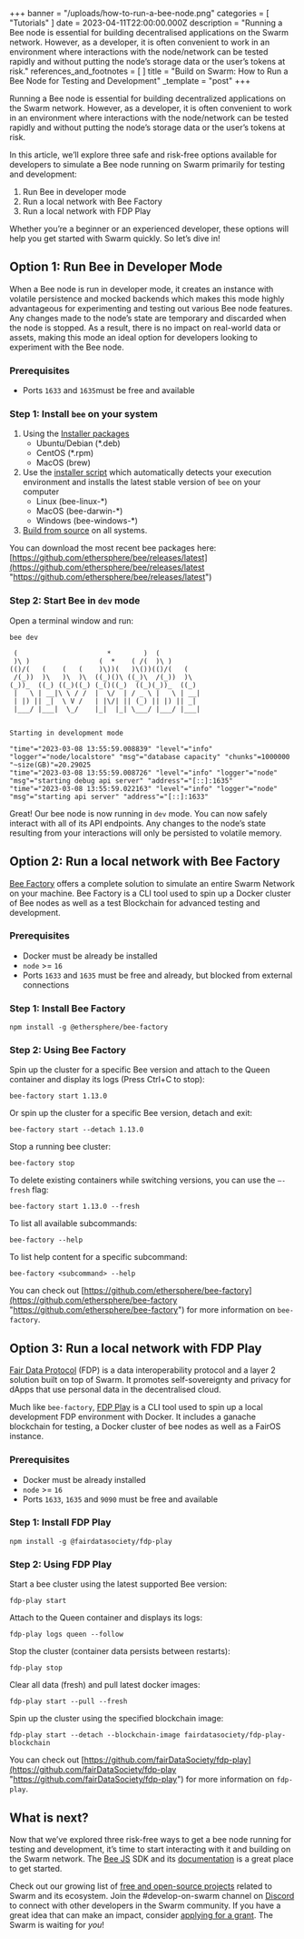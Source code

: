 +++
banner = "/uploads/how-to-run-a-bee-node.png"
categories = [ "Tutorials" ]
date = 2023-04-11T22:00:00.000Z
description = "Running a Bee node is essential for building decentralised applications on the Swarm network. However, as a developer, it is often convenient to work in an environment where interactions with the node/network can be tested rapidly and without putting the node’s storage data or the user’s tokens at risk."
references_and_footnotes = [ ]
title = "Build on Swarm: How to Run a Bee Node for Testing and Development"
_template = "post"
+++

Running a Bee node is essential for building decentralized applications on the Swarm network. However, as a developer, it is often convenient to work in an environment where interactions with the node/network can be tested rapidly and without putting the node’s storage data or the user’s tokens at risk.

In this article, we’ll explore three safe and risk-free options available for developers to simulate a Bee node running on Swarm primarily for testing and development:

1. Run Bee in developer mode
2. Run a local network with Bee Factory
3. Run a local network with FDP Play

Whether you’re a beginner or an experienced developer, these options will help you get started with Swarm quickly. So let’s dive in!

## **Option 1: Run Bee in Developer Mode**

When a Bee node is run in developer mode, it creates an instance with volatile persistence and mocked backends which makes this mode highly advantageous for experimenting and testing out various Bee node features. Any changes made to the node’s state are temporary and discarded when the node is stopped. As a result, there is no impact on real-world data or assets, making this mode an ideal option for developers looking to experiment with the Bee node.

### Prerequisites

* Ports `1633` and `1635`must be free and available

### Step 1: Install `bee` on your system

1. Using the [Installer packages](https://docs.ethswarm.org/docs/installation/install)
   * Ubuntu/Debian (*.deb)
   * CentOS (*.rpm)
   * MacOS (brew)
2. Use the [installer script](https://docs.ethswarm.org/docs/installation/manual) which automatically detects your execution environment and installs the latest stable version of `bee` on your computer
   * Linux (bee-linux-*)
   * MacOS (bee-darwin-*)
   * Windows (bee-windows-*)
3. [Build from source](https://docs.ethswarm.org/docs/installation/build-from-source) on all systems.

You can download the most recent bee packages here: [https://github.com/ethersphere/bee/releases/latest](https://github.com/ethersphere/bee/releases/latest "https://github.com/ethersphere/bee/releases/latest")

### Step 2: Start Bee in `dev` mode

Open a terminal window and run:

    bee dev
    
     (                      *        )  (
     )\ )                 (  *    ( /(  )\ )
    (()/(   (    (   (    )\))(   )\())(()/(   (
     /(_))  )\   )\  )\  ((_)()\ ((_)\  /(_))  )\
    (_))_  ((_) ((_)((_) (_()((_)  ((_)(_))_  ((_)
     |   \ | __|\ \ / /  |  \/  | / _ \ |   \ | __|
     | |) || _|  \ V /   | |\/| || (_) || |) || _|
     |___/ |___|  \_/    |_|  |_| \___/ |___/ |___|
    
    
    Starting in development mode
    
    "time"="2023-03-08 13:55:59.008839" "level"="info" "logger"="node/localstore" "msg"="database capacity" "chunks"=1000000 "~size(GB)"=20.29025
    "time"="2023-03-08 13:55:59.008726" "level"="info" "logger"="node" "msg"="starting debug api server" "address"="[::]:1635"
    "time"="2023-03-08 13:55:59.022163" "level"="info" "logger"="node" "msg"="starting api server" "address"="[::]:1633"

Great! Our bee node is now running in `dev` mode. You can now safely interact with all of its API endpoints. Any changes to the node’s state resulting from your interactions will only be persisted to volatile memory.

## **Option 2: Run a local network with Bee Factory**

[Bee Factory](https://github.com/ethersphere/bee-factory) offers a complete solution to simulate an entire Swarm Network on your machine. Bee Factory is a CLI tool used to spin up a Docker cluster of Bee nodes as well as a test Blockchain for advanced testing and development.

### Prerequisites

* Docker must be already be installed
* `node` >= `16`
* Ports `1633` and `1635` must be free and already, but blocked from external connections

### Step 1: Install Bee Factory

    npm install -g @ethersphere/bee-factory

### Step 2: Using Bee Factory

Spin up the cluster for a specific Bee version and attach to the Queen container and display its logs (Press Ctrl+C to stop):

    bee-factory start 1.13.0

Or spin up the cluster for a specific Bee version, detach and exit:

    bee-factory start --detach 1.13.0

Stop a running bee cluster:

    bee-factory stop

To delete existing containers while switching versions, you can use the `–-fresh` flag:

    bee-factory start 1.13.0 --fresh

To list all available subcommands:

    bee-factory --help

To list help content for a specific subcommand:

    bee-factory <subcommand> --help

You can check out [https://github.com/ethersphere/bee-factory](https://github.com/ethersphere/bee-factory "https://github.com/ethersphere/bee-factory") for more information on `bee-factory`.

## **Option 3: Run a local network with FDP Play**

[Fair Data Protocol](https://fdp.fairdatasociety.org/) (FDP) is a data interoperability protocol and a layer 2 solution built on top of Swarm. It promotes self-sovereignty and privacy for dApps that use personal data in the decentralised cloud.

Much like `bee-factory`, [FDP Play](https://github.com/fairDataSociety/fdp-play) is a CLI tool used to spin up a local development FDP environment with Docker. It includes a ganache blockchain for testing, a Docker cluster of bee nodes as well as a FairOS instance.

### Prerequisites

* Docker must be already installed
* `node` >= `16`
* Ports `1633`, `1635` and `9090` must be free and available

### Step 1: Install FDP Play
    
    npm install -g @fairdatasociety/fdp-play

### Step 2: Using FDP Play

Start a bee cluster using the latest supported Bee version:

    fdp-play start

Attach to the Queen container and displays its logs:

    fdp-play logs queen --follow

Stop the cluster (container data persists between restarts):

    fdp-play stop

Clear all data (fresh) and pull latest docker images:

    fdp-play start --pull --fresh

Spin up the cluster using the specified blockchain image:

    fdp-play start --detach --blockchain-image fairdatasociety/fdp-play-blockchain

You can check out [https://github.com/fairDataSociety/fdp-play](https://github.com/fairDataSociety/fdp-play "https://github.com/fairDataSociety/fdp-play") for more information on `fdp-play`.

## **What is next?**

Now that we’ve explored three risk-free ways to get a bee node running for testing and development, it’s time to start interacting with it and building on the Swarm network. The [Bee JS](https://github.com/ethersphere/bee-js) SDK and its [documentation](https://bee-js.ethswarm.org/docs/) is a great place to get started.

Check out our growing list of [free and open-source projects](https://github.com/ethersphere/awesome-swarm) related to Swarm and its ecosystem. Join the #develop-on-swarm channel on [Discord](https://discord.ethswarm.org/) to connect with other developers in the Swarm community. If you have a great idea that can make an impact, consider [applying for a grant](https://my.ethswarm.org/grants). The Swarm is waiting for _you_!
